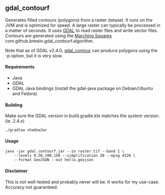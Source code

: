 ## gdal_contourf
Generates filled contours (polygons) from a raster dataset. It runs on the 
JVM and is optimized for speed. A large raster can typically be processed in a 
matter of seconds. It uses [GDAL](https://gdal.org/) to read raster files and 
write vector files. Contours are generated using the 
[Marching Squares](https://en.wikipedia.org/wiki/Marching_squares) com.github.brewin.gdal_contourf.algorithm.

Note that as of GDAL v2.4.0, 
[gdal_contour](https://gdal.org/programs/gdal_contour.html) can produce 
polygons using the -p option, but it is very slow.

#### Requirements
- Java
- GDAL 
- GDAL Java bindings (install the gdal-java package on Debian/Ubuntu and Fedora)

#### Building
Make sure the GDAL version in build.gradle.kts matches the system version. (ie. 2.4.x)

    ./gradlew shadowJar

#### Usage
    java -jar gdal_contourf.jar --in raster.tif --band 1 \
        --levels 0,50,100,150 --simplification 30 --epsg 4326 \
        --format GeoJSON --out hello.geojson
        
#### Disclaimer
This is not well-tested and probably never will be. It works for my use-case. 
Accuracy not guaranteed.